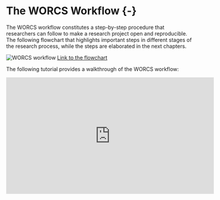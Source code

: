 # The WORCS Workflow {-}

The WORCS workflow constitutes a step-by-step procedure that researchers can follow to make a research project open and reproducible. The following flowchart that highlights important steps in different stages of the research process, while the steps are elaborated in the next chapters.

![WORCS workflow](https://github.com/cjvanlissa/worcs/raw/master/paper/workflow_graph/workflow.png)
[Link to the flowchart](https://github.com/cjvanlissa/worcs/raw/master/paper/workflow_graph/workflow.png)

The following tutorial provides a walkthrough of the WORCS workflow:

<iframe width="560" height="315" src="https://www.youtube.com/embed/uzjpN_yFeUU" title="YouTube video player" frameborder="0" allow="accelerometer; autoplay; clipboard-write; encrypted-media; gyroscope; picture-in-picture" allowfullscreen></iframe>
